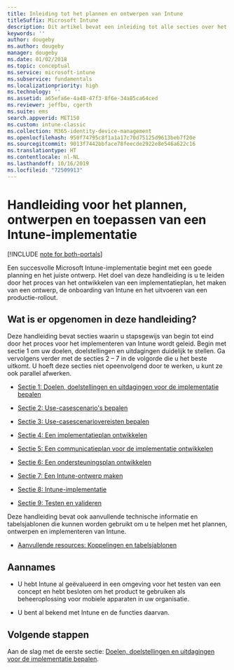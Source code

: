 ```yaml
---
title: Inleiding tot het plannen en ontwerpen van Intune
titleSuffix: Microsoft Intune
description: Dit artikel bevat een inleiding tot alle secties over het plannen, ontwerpen en implementeren van Microsoft Intune. Hulpprogramma's waarmee u de doelen, gebruiksscenario's en vereisten kunt bepalen en implementatie-, communicatie-, ondersteunings-, test- en validatieplannen kunt maken.
keywords: ''
author: dougeby
ms.author: dougeby
manager: dougeby
ms.date: 01/02/2018
ms.topic: conceptual
ms.service: microsoft-intune
ms.subservice: fundamentals
ms.localizationpriority: high
ms.technology: ''
ms.assetid: a65efa6e-4a48-47f3-8f6e-34a85ca64ced
ms.reviewer: jeffbu, cgerth
ms.suite: ems
search.appverid: MET150
ms.custom: intune-classic
ms.collection: M365-identity-device-management
ms.openlocfilehash: 950f74795c8f1a1a17c70d75125d9613beb7f20e
ms.sourcegitcommit: 9013f7442bbface78feecde2922e8e546a622c16
ms.translationtype: HT
ms.contentlocale: nl-NL
ms.lasthandoff: 10/16/2019
ms.locfileid: "72509913"
---
```

# <a name="intune-deployment-planning-design-and-implementation-guide"></a>Handleiding voor het plannen, ontwerpen en toepassen van een Intune-implementatie

[!INCLUDE [note for both-portals](../../intune-classic/includes/note-for-both-portals.md)]

Een succesvolle Microsoft Intune-implementatie begint met een goede planning en het juiste ontwerp. Het doel van deze handleiding is u te leiden door het proces van het ontwikkelen van een implementatieplan, het maken van een ontwerp, de onboarding van Intune en het uitvoeren van een productie-rollout.

## <a name="whats-included-in-this-guide"></a>Wat is er opgenomen in deze handleiding?

Deze handleiding bevat secties waarin u stapsgewijs van begin tot eind door het proces voor het implementeren van Intune wordt geleid. Begin met sectie 1 om uw doelen, doelstellingen en uitdagingen duidelijk te stellen. Ga vervolgens verder met de secties 2 – 7 in de volgorde die u het beste uitkomt. U hoeft deze secties niet opeenvolgend door te werken, u kunt ze ook parallel afwerken.

- [Sectie 1: Doelen, doelstellingen en uitdagingen voor de implementatie bepalen](planning-guide-deployment-goals.md)

- [Sectie 2: Use-casescenario's bepalen](planning-guide-scenarios.md)

- [Sectie 3: Use-casescenariovereisten bepalen](planning-guide-requirements.md)

- [Sectie 4: Een implementatieplan ontwikkelen](planning-guide-rollout-plan.md)

- [Sectie 5: Een communicatieplan voor de implementatie ontwikkelen](planning-guide-communication-plan.md)

- [Sectie 6: Een ondersteuningsplan ontwikkelen](planning-guide-support-plan.md)

- [Sectie 7: Een Intune-ontwerp maken](planning-guide-design.md)

- [Sectie 8: Intune-implementatie](planning-guide-onboarding.md)

- [Sectie 9: Testen en valideren](planning-guide-test-validation.md)

Deze handleiding bevat ook aanvullende technische informatie en tabelsjablonen die kunnen worden gebruikt om u te helpen met het plannen, ontwerpen en implementeren van Intune.

- [Aanvullende resources: Koppelingen en tabelsjablonen](planning-guide-resources.md)

## <a name="assumptions"></a>Aannames

- U hebt Intune al geëvalueerd in een omgeving voor het testen van een concept en hebt besloten om het product te gebruiken als beheeroplossing voor mobiele apparaten in uw organisatie.

- U bent al bekend met Intune en de functies daarvan.

## <a name="next-steps"></a>Volgende stappen

Aan de slag met de eerste sectie: [Doelen, doelstellingen en uitdagingen voor de implementatie bepalen](planning-guide-deployment-goals.md).
